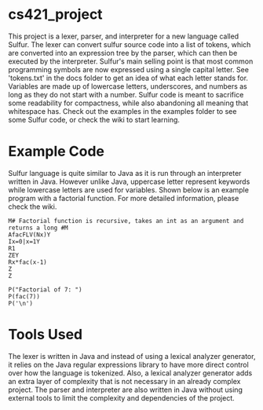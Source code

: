 # cs421_project
This project is a lexer, parser, and interpreter for a new language called Sulfur. The lexer can convert sulfur source code into a list of tokens, which are converted into an expression tree by the parser, which can then be executed by the interpreter. Sulfur's main selling point is that most common programming symbols are now expressed using a single capital letter. See 'tokens.txt' in the docs folder to get an idea of what each letter stands for. Variables are made up of lowercase letters, underscores, and numbers as long as they do not start with a number. Sulfur code is meant to sacrifice some readability for compactness, while also abandoning all meaning that whitespace has. Check out the examples in the examples folder to see some Sulfur code, or check the wiki to start learning.

# Example Code
Sulfur language is quite similar to Java as it is run through an interpreter written in Java. However unlike Java, uppercase letter represent keywords while lowercase letters are used for variables. Shown below is an example program with a factorial function. For more detailed information, please check the wiki.
```
M# Factorial function is recursive, takes an int as an argument and returns a long #M
AfacFLV(Nx)Y
Ix=0|x=1Y
R1
ZEY
Rx*fac(x-1)
Z
Z

P("Factorial of 7: ")
P(fac(7))
P('\n')
```

# Tools Used
The lexer is written in Java and instead of using a lexical analyzer generator, it relies on the Java regular expressions library to have more direct control over how the language is tokenized. Also, a lexical analyzer generator adds an extra layer of complexity that is not necessary in an already complex project. The parser and interpreter are also written in Java without using external tools to limit the complexity and dependencies of the project.
